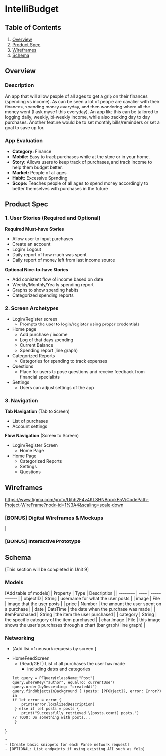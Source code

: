 # IntelliBudget

## Table of Contents
1. [Overview](#Overview)
1. [Product Spec](#Product-Spec)
1. [Wireframes](#Wireframes)
2. [Schema](#Schema)

## Overview
### Description
An app that will allow people of all ages to get a grip on their finances (spending vs income). As can be seen a lot of people are cavalier with their finances,
spending money everyday, and then wondering where all the money went (I ask myself this everyday). An app like this can be tailored to logging daily, weekly, bi-weekly income, while also tracking day to day purchases. Another feature would be to set monthly bills/reminders or set a goal to save up for. 

### App Evaluation
- **Category:** Finance
- **Mobile:** Easy to track purchases while at the store or in your home.
- **Story:** Allows users to keep track of purchases, and track income to help them budget better.
- **Market:** People of all ages 
- **Habit:** Excessive Spending
- **Scope:** Teaches people of all ages to spend money accordingly to better themselves with purchases in the future

## Product Spec

### 1. User Stories (Required and Optional)

**Required Must-have Stories**

* Allow user to input purchases
* Create an account
* Login/ Logout
* Daily report of how much was spent 
* Daily report of money left from last income source

**Optional Nice-to-have Stories**


* Add conistent flow of income based on date
* Weekly/Monthly/Yearly spending report
* Graphs to show spending habits
* Categorized spending reports


### 2. Screen Archetypes

* Login/Register screen
   * Prompts the user to login/register using proper credentials
* Home page 
   * Add purchase / income
   * Log of that days spending
   * Current Balance
   * Spending report (line graph)
* Categorized Reports
    * Categories for spending to track expenses
* Questions
   * Place for users to pose questions and receive feedback from financial specialists 
* Settings
   * Users can adjust settings of the app
### 3. Navigation

**Tab Navigation** (Tab to Screen)

* List of purchases
* Account settings

**Flow Navigation** (Screen to Screen)

* Login/Register Screen
   * Home Page
* Home Page
   * Categorized Reports
   * Settings
   * Questions

## Wireframes
https://www.figma.com/proto/Ujhh2F4v4KLSHNBoxokE5V/CodePath-Project-WireFrame?node-id=1%3A4&scaling=scale-down

### [BONUS] Digital Wireframes & Mockups
|
### [BONUS] Interactive Prototype

## Schema 
[This section will be completed in Unit 9]
### Models
[Add table of models]
| Property | Type | Description |
| -------- | ---- | ----------- |
| objectID | String | username for what the user posts |
| image | File | image that the user posts |
| price | Number | the amount the user spent on a purchase |
| date | DateTime | the date when the purchase was made |
| itemPurchased | String | the item the user purchased |
| category | String | the specific category of the item purchased |
| chartImage | File | this image shows the user's purchases through a chart (bar graph/ line graph) |
### Networking
- [Add list of network requests by screen ]
* HomeFeedScreen
  * (Read/GET) List of all purchases the user has made
    * including dates and categories
  ```
  let query = PFQuery(className:"Post")
  query.whereKey("author", equalTo: currentUser)
  query.order(byDescending: "createdAt")
  query.findObjectsInBackground { (posts: [PFObject]?, error: Error?) in
  if let error = error { 
      print(error.localizedDescription)
   } else if let posts = posts {
      print("Successfully retrieved \(posts.count) posts.")
  // TODO: Do something with posts...
   }
 } 
  ```
 * 
- [Create basic snippets for each Parse network request]
- [OPTIONAL: List endpoints if using existing API such as Yelp]
